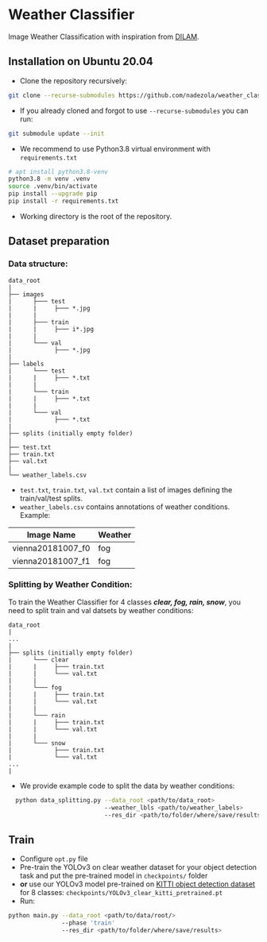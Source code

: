 # Weather Classifier
Image Weather Classification with inspiration from [DILAM](https://arxiv.org/abs/2305.18953).

## Installation on Ubuntu 20.04
* Clone the repository recursively:
```bash
git clone --recurse-submodules https://github.com/nadezola/weather_classifier.git
```
* If you already cloned and forgot to use `--recurse-submodules` you can run: 
```bash
git submodule update --init
```

* We recommend to use Python3.8 virtual environment with `requirements.txt`

```bash
# apt install python3.8-venv
python3.8 -m venv .venv
source .venv/bin/activate
pip install --upgrade pip
pip install -r requirements.txt
```
* Working directory is the root of the repository.

## Dataset preparation
### Data structure:
```
data_root
|
├── images
|      ├─── test
|      |     ├─── *.jpg
|      |
|      ├─── train
|      |     ├─── i*.jpg
|      |
|      └─── val
|            ├─── *.jpg
|
├── labels
|      └─── test
|      |     ├─── *.txt
|      |
|      └─── train
|      |     ├─── *.txt
|      |
|      └─── val
|            ├─── *.txt
|
├── splits (initially empty folder)
|
├── test.txt
├── train.txt
├── val.txt
|
└── weather_labels.csv
```
* `test.txt`, `train.txt`, `val.txt` contain a list of images defining the train/val/test splits.
* `weather_labels.csv` contains annotations of weather conditions. Example:

| Image Name | Weather |
|----------------------|---------|
| vienna20181007_f0    | fog     |
| vienna20181007_f1    | fog     |

### Splitting by Weather Condition:
To train the Weather Classifier for 4 classes _**clear, fog, rain, snow**_, you need to split train and val datsets by weather conditions:
```
data_root
|
...
|
├── splits (initially empty folder)
|      └─── clear
|      |     ├─── train.txt
|      |     └─── val.txt
|      |
|      └─── fog
|      |     ├─── train.txt
|      |     └─── val.txt
|      |
|      └─── rain
|      |     ├─── train.txt
|      |     └─── val.txt
|      |
|      └─── snow
|            ├─── train.txt
|            └─── val.txt
...
|
```
* We provide example code to split the data by weather conditions:
```bash
  python data_splitting.py --data_root <path/to/data_root> 
                           --weather_lbls <path/to/weather_labels>
                           --res_dir <path/to/folder/where/save/results>
```

## Train
* Configure `opt.py` file
* Pre-train the YOLOv3 on clear weather dataset for your object detection task and put the pre-trained model in `checkpoints/` folder
* **or** use our YOLOv3 model pre-trained on [KITTI object detection dataset](https://www.cvlibs.net/datasets/kitti/eval_object.php?obj_benchmark=2d) for 8 classes: `checkpoints/YOLOv3_clear_kitti_pretrained.pt`
* Run:
```bash
python main.py --data_root <path/to/data/root/> 
               --phase 'train'
               --res_dir <path/to/folder/where/save/results>
```
